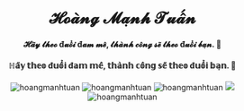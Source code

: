 <h1 align="center">
  𝓗𝓸𝓪̀𝓷𝓰 𝓜𝓪̣𝓷𝓱 𝓣𝓾𝓪̂́𝓷
</h1>
<h4 align="center">𝓗𝓪̃𝔂 𝓽𝓱𝓮𝓸 đ𝓾𝓸̂̉𝓲 đ𝓪𝓶 𝓶𝓮̂, 𝓽𝓱𝓪̀𝓷𝓱 𝓬𝓸̂𝓷𝓰 𝓼𝓮̃ 𝓽𝓱𝓮𝓸 đ𝓾𝓸̂̉𝓲 𝓫𝓪̣𝓷. 🤣</h4>
<h4 align="center">ℍ𝕒̃𝕪 𝕥𝕙𝕖𝕠 đ𝕦𝕠̂̉𝕚 đ𝕒𝕞 𝕞𝕖̂, 𝕥𝕙𝕒̀𝕟𝕙 𝕔𝕠̂𝕟𝕘 𝕤𝕖̃ 𝕥𝕙𝕖𝕠 đ𝕦𝕠̂̉𝕚 𝕓𝕒̣𝕟. 🤣</h4>

<p align="center">
  <img src="https://img.shields.io/badge/-PHP-%23584771?style=flat-square&logo=php&logoColor=fffff" alt="hoangmanhtuan" />
  <img src="https://img.shields.io/badge/-HTML5-%23E44D27?style=flat-square&logo=html5&logoColor=ffffff" alt="hoangmanhtuan" />
  <img src="https://img.shields.io/badge/-CSS3-%231572B6?style=flat-square&logo=css3" alt="hoangmanhtuan" />
  <img src="https://img.shields.io/badge/-JavaScript-%23F7DF1C?style=flat-square&logo=javascript&logoColor=000000&labelColor=%23F7DF1C&color=%23FFCE5A" />
  <img src="https://visitor-badge.glitch.me/badge?page_id=hoangmanhtuan.hoangmanhtuan" alt="hoangmanhtuan" />
</p>
